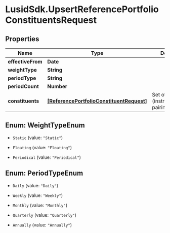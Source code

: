 # LusidSdk.UpsertReferencePortfolioConstituentsRequest

## Properties
Name | Type | Description | Notes
------------ | ------------- | ------------- | -------------
**effectiveFrom** | **Date** |  | 
**weightType** | **String** |  | 
**periodType** | **String** |  | [optional] 
**periodCount** | **Number** |  | [optional] 
**constituents** | [**[ReferencePortfolioConstituentRequest]**](ReferencePortfolioConstituentRequest.md) | Set of constituents (instrument/weight pairings) | 


<a name="WeightTypeEnum"></a>
## Enum: WeightTypeEnum


* `Static` (value: `"Static"`)

* `Floating` (value: `"Floating"`)

* `Periodical` (value: `"Periodical"`)




<a name="PeriodTypeEnum"></a>
## Enum: PeriodTypeEnum


* `Daily` (value: `"Daily"`)

* `Weekly` (value: `"Weekly"`)

* `Monthly` (value: `"Monthly"`)

* `Quarterly` (value: `"Quarterly"`)

* `Annually` (value: `"Annually"`)




